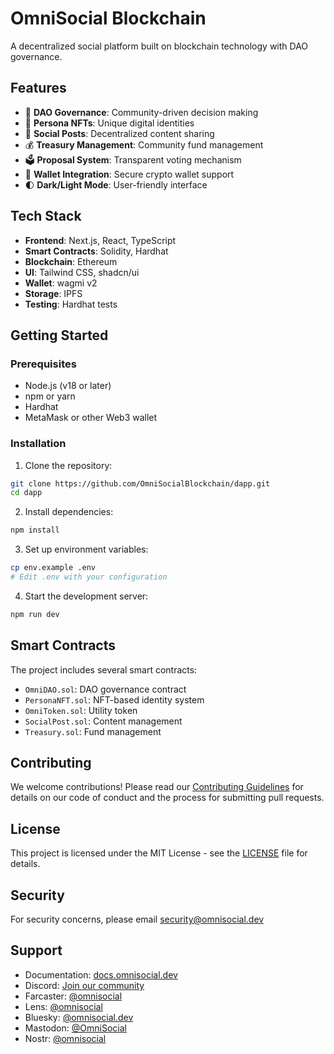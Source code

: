 # OmniSocial Blockchain

A decentralized social platform built on blockchain technology with DAO governance.

## Features

- 🏦 **DAO Governance**: Community-driven decision making
- 👤 **Persona NFTs**: Unique digital identities
- 💬 **Social Posts**: Decentralized content sharing
- 💰 **Treasury Management**: Community fund management
- 🗳️ **Proposal System**: Transparent voting mechanism
- 🔐 **Wallet Integration**: Secure crypto wallet support
- 🌓 **Dark/Light Mode**: User-friendly interface

## Tech Stack

- **Frontend**: Next.js, React, TypeScript
- **Smart Contracts**: Solidity, Hardhat
- **Blockchain**: Ethereum
- **UI**: Tailwind CSS, shadcn/ui
- **Wallet**: wagmi v2
- **Storage**: IPFS
- **Testing**: Hardhat tests

## Getting Started

### Prerequisites

- Node.js (v18 or later)
- npm or yarn
- Hardhat
- MetaMask or other Web3 wallet

### Installation

1. Clone the repository:
```bash
git clone https://github.com/OmniSocialBlockchain/dapp.git
cd dapp
```

2. Install dependencies:
```bash
npm install
```

3. Set up environment variables:
```bash
cp env.example .env
# Edit .env with your configuration
```

4. Start the development server:
```bash
npm run dev
```

## Smart Contracts

The project includes several smart contracts:

- `OmniDAO.sol`: DAO governance contract
- `PersonaNFT.sol`: NFT-based identity system
- `OmniToken.sol`: Utility token
- `SocialPost.sol`: Content management
- `Treasury.sol`: Fund management

## Contributing

We welcome contributions! Please read our [Contributing Guidelines](CONTRIBUTING.md) for details on our code of conduct and the process for submitting pull requests.

## License

This project is licensed under the MIT License - see the [LICENSE](LICENSE) file for details.

## Security

For security concerns, please email security@omnisocial.dev

## Support

- Documentation: [docs.omnisocial.dev](https://docs.omnisocial.dev)
- Discord: [Join our community](https://discord.gg/CeEsh6mQYt)
- Farcaster: [@omnisocial](https://warpcast.com/omnisocial)
- Lens: [@omnisocial](https://hey.xyz/u/omnisocial)
- Bluesky: [@omnisocial.dev](https://bsky.app/profile/omnisocial.dev)
- Mastodon: [@OmniSocial](https://infosec.exchange/@OmniSocial)
- Nostr: [@omnisocial](https://primal.net/p/nprofile1qqszjktnul4d583m085uje79z7yqefqt8kn9xtrd5d4nu5uvml5l4nqwn9zum) 